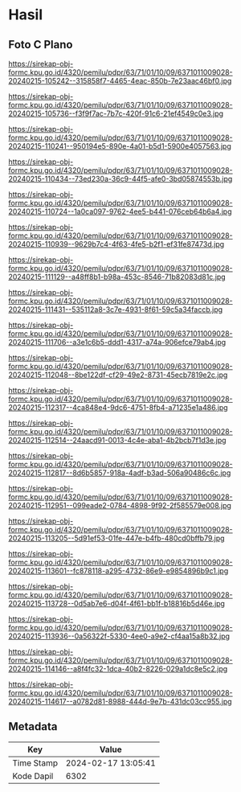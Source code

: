 # Hasil

## Foto C Plano

https://sirekap-obj-formc.kpu.go.id/4320/pemilu/pdpr/63/71/01/10/09/6371011009028-20240215-105242--315858f7-4465-4eac-850b-7e23aac46bf0.jpg

https://sirekap-obj-formc.kpu.go.id/4320/pemilu/pdpr/63/71/01/10/09/6371011009028-20240215-105736--f3f9f7ac-7b7c-420f-91c6-21ef4549c0e3.jpg

https://sirekap-obj-formc.kpu.go.id/4320/pemilu/pdpr/63/71/01/10/09/6371011009028-20240215-110241--950194e5-890e-4a01-b5d1-5900e4057563.jpg

https://sirekap-obj-formc.kpu.go.id/4320/pemilu/pdpr/63/71/01/10/09/6371011009028-20240215-110434--73ed230a-36c9-44f5-afe0-3bd05874553b.jpg

https://sirekap-obj-formc.kpu.go.id/4320/pemilu/pdpr/63/71/01/10/09/6371011009028-20240215-110724--1a0ca097-9762-4ee5-b441-076ceb64b6a4.jpg

https://sirekap-obj-formc.kpu.go.id/4320/pemilu/pdpr/63/71/01/10/09/6371011009028-20240215-110939--9629b7c4-4f63-4fe5-b2f1-ef31fe87473d.jpg

https://sirekap-obj-formc.kpu.go.id/4320/pemilu/pdpr/63/71/01/10/09/6371011009028-20240215-111129--a48ff8b1-b98a-453c-8546-71b82083d81c.jpg

https://sirekap-obj-formc.kpu.go.id/4320/pemilu/pdpr/63/71/01/10/09/6371011009028-20240215-111431--535112a8-3c7e-4931-8f61-59c5a34faccb.jpg

https://sirekap-obj-formc.kpu.go.id/4320/pemilu/pdpr/63/71/01/10/09/6371011009028-20240215-111706--a3e1c6b5-ddd1-4317-a74a-906efce79ab4.jpg

https://sirekap-obj-formc.kpu.go.id/4320/pemilu/pdpr/63/71/01/10/09/6371011009028-20240215-112048--8be122df-cf29-49e2-8731-45ecb7819e2c.jpg

https://sirekap-obj-formc.kpu.go.id/4320/pemilu/pdpr/63/71/01/10/09/6371011009028-20240215-112317--4ca848e4-9dc6-4751-8fb4-a71235e1a486.jpg

https://sirekap-obj-formc.kpu.go.id/4320/pemilu/pdpr/63/71/01/10/09/6371011009028-20240215-112514--24aacd91-0013-4c4e-aba1-4b2bcb7f1d3e.jpg

https://sirekap-obj-formc.kpu.go.id/4320/pemilu/pdpr/63/71/01/10/09/6371011009028-20240215-112817--8d6b5857-918a-4adf-b3ad-506a90486c6c.jpg

https://sirekap-obj-formc.kpu.go.id/4320/pemilu/pdpr/63/71/01/10/09/6371011009028-20240215-112951--099eade2-0784-4898-9f92-2f585579e008.jpg

https://sirekap-obj-formc.kpu.go.id/4320/pemilu/pdpr/63/71/01/10/09/6371011009028-20240215-113205--5d91ef53-01fe-447e-b4fb-480cd0bffb79.jpg

https://sirekap-obj-formc.kpu.go.id/4320/pemilu/pdpr/63/71/01/10/09/6371011009028-20240215-113601--fc878118-a295-4732-86e9-e9854896b9c1.jpg

https://sirekap-obj-formc.kpu.go.id/4320/pemilu/pdpr/63/71/01/10/09/6371011009028-20240215-113728--0d5ab7e6-d04f-4f61-bb1f-b18816b5d46e.jpg

https://sirekap-obj-formc.kpu.go.id/4320/pemilu/pdpr/63/71/01/10/09/6371011009028-20240215-113936--0a56322f-5330-4ee0-a9e2-cf4aa15a8b32.jpg

https://sirekap-obj-formc.kpu.go.id/4320/pemilu/pdpr/63/71/01/10/09/6371011009028-20240215-114146--a8f4fc32-1dca-40b2-8226-029a1dc8e5c2.jpg

https://sirekap-obj-formc.kpu.go.id/4320/pemilu/pdpr/63/71/01/10/09/6371011009028-20240215-114617--a0782d81-8988-444d-9e7b-431dc03cc955.jpg


## Metadata

| Key        | Value               |
| ---------- | ------------------- |
| Time Stamp | 2024-02-17 13:05:41 |
| Kode Dapil | 6302                |



